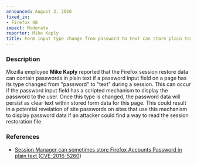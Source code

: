 ```yaml
---
announced: August 2, 2016
fixed_in:
- Firefox 48
impact: Moderate
reporter: Mike Kaply
title: Form input type change from password to text can store plain text password in session restore file
---
```


<h3>Description</h3>

<p>Mozilla employee <strong>Mike Kaply</strong> reported that the Firefox session restore
data can contain passwords in plain text if a password input field on a page has its type
changed from "password" to "text" during a session. This can occur if the password input
field has a scripted mechanism to display the password to the user. Once this type is
changed, the password data will persist as clear text within stored form data for this
page. This could result in a potential revelation of site passwords on sites that use this
mechanism to display password data if an attacker could find a way to read the session
restoration file.
</p>

<h3>References</h3>

<ul>
  <li><a href="https://bugzilla.mozilla.org/show_bug.cgi?id=1280294">
        Session Manager can sometimes store Firefox Accounts Password in plain text </a>
(<a href="http://cve.mitre.org/cgi-bin/cvename.cgi?name=CVE-2016-5260"
class="ex-ref">CVE-2016-5260</a>)</li>
</ul>

